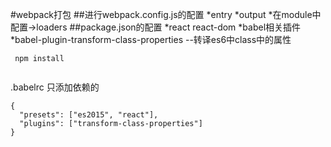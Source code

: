 #webpack打包
##进行webpack.config.js的配置
*entry
*output
*在module中配置->loaders
##package.json的配置
*react react-dom
*babel相关插件
*babel-plugin-transform-class-properties  --转译es6中class中的属性
```
 npm install
 
```
.babelrc 只添加依赖的
```
{
  "presets": ["es2015", "react"],
  "plugins": ["transform-class-properties"]
}
```


